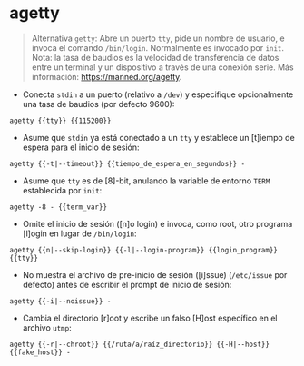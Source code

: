 # agetty

> Alternativa `getty`: Abre un puerto `tty`, pide un nombre de usuario, e invoca el comando `/bin/login`.
> Normalmente es invocado por `init`.
> Nota: la tasa de baudios es la velocidad de transferencia de datos entre un terminal y un dispositivo a través de una conexión serie.
> Más información: <https://manned.org/agetty>.

- Conecta `stdin` a un puerto (relativo a `/dev`) y especifique opcionalmente una tasa de baudios (por defecto 9600):

`agetty {{tty}} {{115200}}`

- Asume que `stdin` ya está conectado a un `tty` y establece un [t]iempo de espera para el inicio de sesión:

`agetty {{-t|--timeout}} {{tiempo_de_espera_en_segundos}} -`

- Asume que `tty` es de [8]-bit, anulando la variable de entorno `TERM` establecida por `init`:

`agetty -8 - {{term_var}}`

- Omite el inicio de sesión ([n]o login) e invoca, como root, otro programa [l]ogin en lugar de `/bin/login`:

`agetty {{n|--skip-login}} {{-l|--login-program}} {{login_program}} {{tty}}`

- No muestra el archivo de pre-inicio de sesión ([i]ssue) (`/etc/issue` por defecto) antes de escribir el prompt de inicio de sesión:

`agetty {{-i|--noissue}} -`

- Cambia el directorio [r]oot y escribe un falso [H]ost específico en el archivo `utmp`:

`agetty {{-r|--chroot}} {{/ruta/a/raíz_directorio}} {{-H|--host}} {{fake_host}} -`
